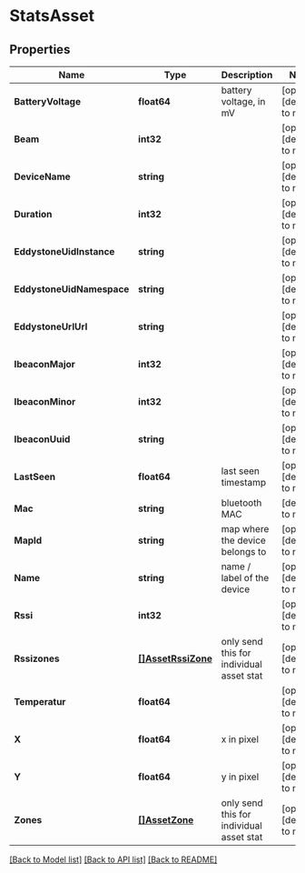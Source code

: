 # StatsAsset

## Properties
Name | Type | Description | Notes
------------ | ------------- | ------------- | -------------
**BatteryVoltage** | **float64** | battery voltage, in mV | [optional] [default to null]
**Beam** | **int32** |  | [optional] [default to null]
**DeviceName** | **string** |  | [optional] [default to null]
**Duration** | **int32** |  | [optional] [default to null]
**EddystoneUidInstance** | **string** |  | [optional] [default to null]
**EddystoneUidNamespace** | **string** |  | [optional] [default to null]
**EddystoneUrlUrl** | **string** |  | [optional] [default to null]
**IbeaconMajor** | **int32** |  | [optional] [default to null]
**IbeaconMinor** | **int32** |  | [optional] [default to null]
**IbeaconUuid** | **string** |  | [optional] [default to null]
**LastSeen** | **float64** | last seen timestamp | [optional] [default to null]
**Mac** | **string** | bluetooth MAC | [default to null]
**MapId** | **string** | map where the device belongs to | [optional] [default to null]
**Name** | **string** | name / label of the device | [optional] [default to null]
**Rssi** | **int32** |  | [optional] [default to null]
**Rssizones** | [**[]AssetRssiZone**](asset_rssi_zone.md) | only send this for individual asset stat | [optional] [default to null]
**Temperatur** | **float64** |  | [optional] [default to null]
**X** | **float64** | x in pixel | [optional] [default to null]
**Y** | **float64** | y in pixel | [optional] [default to null]
**Zones** | [**[]AssetZone**](asset_zone.md) | only send this for individual asset stat | [optional] [default to null]

[[Back to Model list]](../README.md#documentation-for-models) [[Back to API list]](../README.md#documentation-for-api-endpoints) [[Back to README]](../README.md)

